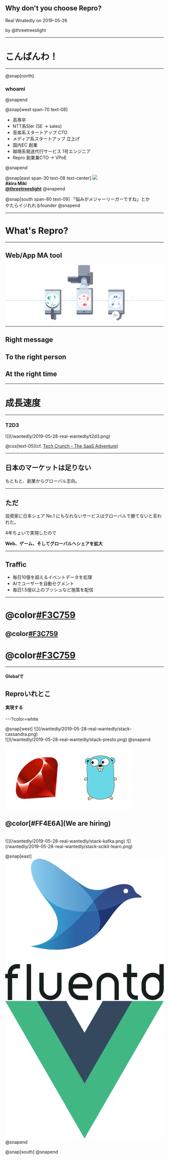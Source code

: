 ## Why don't you choose Repro?

Real Wnatedly on 2019-05-26

by @threetreeslight

---

# こんばんわ！

---

@snap[north]
<br>
### whoami
@snapend

@snap[west span-70 text-08]
<ul>
<li> 高専卒
<li> NTT系SIer (SE -> sales)
<li> 音楽系スタートアップ CTO
<li> メディア系スタートアップ 立上げ
<li> 国内EC 創業
<li> 越境系発送代行サービス 1号エンジニア
<li> Repro 創業兼CTO -> VPoE
</ul>
@snapend

@snap[east span-30 text-08 text-center]
[![](https://www.gravatar.com/avatar/0a918b7637fcfafeb06264db039552df?s=190)](https://twitter.com/threetreeslight)
<br>**Akira Miki**
<br> **[@threetreeslight](https://twitter.com/threetreeslight)**
@snapend

@snap[south span-80 text-09]
「悩みがメジャーリーガーですね」とか<br>やたらイジれれるfounder
@snapend

---

# What's Repro?

---

## Web/App MA tool

![](/wantedly/2019-05-28-real-wantedly/repro-service.png)

---

## Right message
## To the right person
## At the right time

---

# 成長速度

---

### T2D3

<div class='img-70'>
![](/wantedly/2019-05-28-real-wantedly/t2d3.png)
</div>

@css[text-05](cf. [Tech Crunch - The SaaS Adventure](https://techcrunch.com/2015/02/01/the-saas-travel-adventure/))

---

## 日本のマーケットは足りない

もともと、創業からグローバル志向。

---

## ただ

投資家に日本シェア No.1 にもなれないサービスはグローバルで勝てないと言われた。

4年ちょいで実現したので

**Web、ゲーム、そしてグローバルへシェアを拡大**

---

## Traffic

- 毎日10億を超えるイベントデータを処理
- AIでユーザーを自動セグメント
- 毎日1.5億以上のプッシュなど施策を配信

---

# @color[#F3C759](Unicorn)
## @color[#F3C759](from)
# @color[#F3C759](Here)

---

#### Globalで
## Reproいれとこ
#### 実現する

---?color=white

<div class='hiring'>
@snap[west]
![](/wantedly/2019-05-28-real-wantedly/stack-cassandra.png)
<br>
![](/wantedly/2019-05-28-real-wantedly/stack-presto.png)
@snapend

![](/wantedly/2019-05-28-real-wantedly/stack-ruby.png)
![](/wantedly/2019-05-28-real-wantedly/stack-golang.png)
<br>
## @color[#FF4E6A](We are hiring)
<br>
![](/wantedly/2019-05-28-real-wantedly/stack-kafka.png)
![](/wantedly/2019-05-28-real-wantedly/stack-scikit-learn.png)

@snap[east]
![](/wantedly/2019-05-28-real-wantedly/stack-fluentd.png)
<br>
![](/wantedly/2019-05-28-real-wantedly/stack-vuejs.png)
@snapend

@snap[south]
@snapend
</div>
